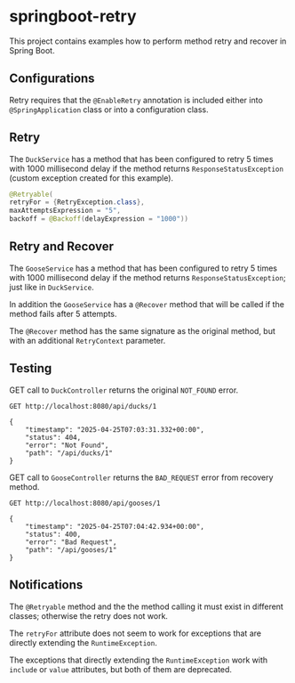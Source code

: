 # springboot-retry #

This project contains examples how to perform method retry and recover in Spring Boot.

## Configurations ##

Retry requires that the `@EnableRetry` annotation is included either into `@SpringApplication` class or into a configuration class.

## Retry ##

The `DuckService` has a method that has been configured to retry 5 times with 1000 millisecond delay if the method returns `ResponseStatusException` (custom exception created for this example).

```java
@Retryable(
retryFor = {RetryException.class},
maxAttemptsExpression = "5",
backoff = @Backoff(delayExpression = "1000"))
```

## Retry and Recover ##

The `GooseService` has a method that has been configured to retry 5 times with 1000 millisecond delay if the method returns `ResponseStatusException`; just like in `DuckService`.

In addition the `GooseService` has a `@Recover` method that will be called if the method fails after 5 attempts.

The `@Recover` method has the same signature as the original method, but with an additional `RetryContext` parameter.

## Testing ##

GET call to `DuckController` returns the original `NOT_FOUND` error.

```
GET http://localhost:8080/api/ducks/1

{
    "timestamp": "2025-04-25T07:03:31.332+00:00",
    "status": 404,
    "error": "Not Found",
    "path": "/api/ducks/1"
}
```

GET call to `GooseController` returns the `BAD_REQUEST` error from recovery method.

```
GET http://localhost:8080/api/gooses/1

{
    "timestamp": "2025-04-25T07:04:42.934+00:00",
    "status": 400,
    "error": "Bad Request",
    "path": "/api/gooses/1"
}
```

## Notifications ##

The `@Retryable` method and the the method calling it must exist in different classes; otherwise the retry does not work.

The `retryFor` attribute does not seem to work for exceptions that are directly extending the `RuntimeException`.

The exceptions that directly extending the `RuntimeException` work with `include` or `value` attributes, but both of them are deprecated.
